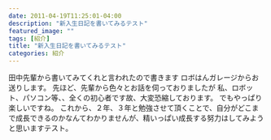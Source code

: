 ```yaml
---
date: 2011-04-19T11:25:01-04:00
description: "新入生日記を書いてみるテスト"
featured_image: ""
tags: [紹介]
title: "新入生日記を書いてみるテスト"
categories: 紹介
---
```


田中先輩から書いてみてくれと言われたので書きます
ロボはんガレージからお送りします。
先ほど、先輩から色々とお話を伺っておりましたが
私、ロボット、パソコン等、、全くの初心者です故、大変恐縮しております。
でもやっぱり楽しいですね。
これから、２年、３年と勉強させて頂くことで、自分がどこまで成長できるのかなんてわかりませんが、精いっぱい成長する努力はしてみようと思いますテスト。

